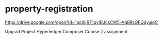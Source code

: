 # property-registration
https://drive.google.com/open?id=1qo0LR71qvtBJcsCW5-AqBRsGFQdyoiqC

Upgrad Project Hyperledger Composer Course 2 assignment
